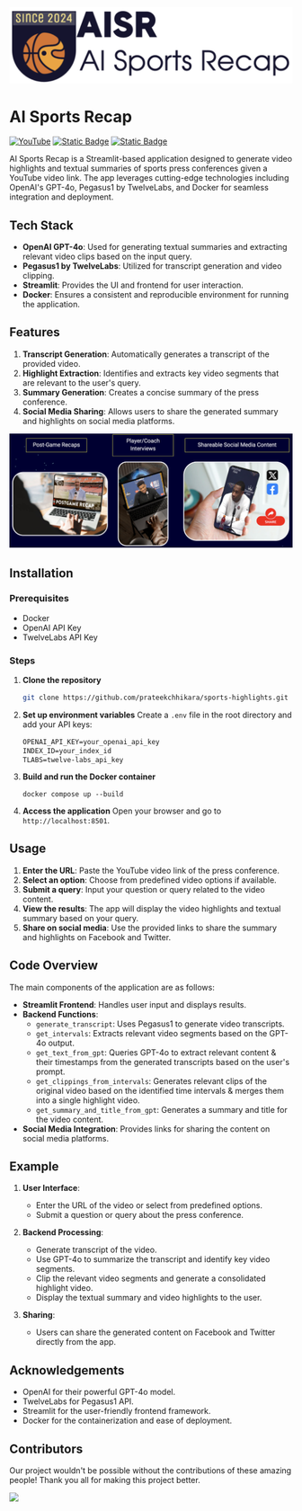 ![](images/logo.png)

# AI Sports Recap

[![YouTube](https://badges.aleen42.com/src/youtube.svg)](https://www.youtube.com/watch?v=eQq1tuUM8Kg&ab_channel=TanmayRode) [![Static Badge](https://img.shields.io/badge/Hackathon-arXiv-blue)](https://devpost.com/software/aisr-ai-sports-recap) [![Static Badge](https://img.shields.io/badge/Slides-arXiv-blue)](https://docs.google.com/presentation/d/1YEhu7m4gaHgPfpTJ9w4AgPQeHx0Mfa_bjN1Rn14zaEk/edit#slide=id.g2e457b686f3_1_229) 


AI Sports Recap is a Streamlit-based application designed to generate video highlights and textual summaries of sports press conferences given a YouTube video link. The app leverages cutting-edge technologies including OpenAI's GPT-4o, Pegasus1 by TwelveLabs, and Docker for seamless integration and deployment.

## Tech Stack

- **OpenAI GPT-4o**: Used for generating textual summaries and extracting relevant video clips based on the input query.
- **Pegasus1 by TwelveLabs**: Utilized for transcript generation and video clipping.
- **Streamlit**: Provides the UI and frontend for user interaction.
- **Docker**: Ensures a consistent and reproducible environment for running the application.

## Features

1. **Transcript Generation**: Automatically generates a transcript of the provided video.
2. **Highlight Extraction**: Identifies and extracts key video segments that are relevant to the user's query.
3. **Summary Generation**: Creates a concise summary of the press conference.
4. **Social Media Sharing**: Allows users to share the generated summary and highlights on social media platforms.

![](images/features.png)

## Installation

### Prerequisites

- Docker
- OpenAI API Key
- TwelveLabs API Key

### Steps

1. **Clone the repository**

   ```bash
   git clone https://github.com/prateekchhikara/sports-highlights.git
   ```

2. **Set up environment variables**
   Create a `.env` file in the root directory and add your API keys:

   ```env
   OPENAI_API_KEY=your_openai_api_key
   INDEX_ID=your_index_id
   TLABS=twelve-labs_api_key
   ```

3. **Build and run the Docker container**

    ```
    docker compose up --build
    ```

4. **Access the application**
   Open your browser and go to `http://localhost:8501`.

## Usage

1. **Enter the URL**: Paste the YouTube video link of the press conference.
2. **Select an option**: Choose from predefined video options if available.
3. **Submit a query**: Input your question or query related to the video content.
4. **View the results**: The app will display the video highlights and textual summary based on your query.
5. **Share on social media**: Use the provided links to share the summary and highlights on Facebook and Twitter.

## Code Overview

The main components of the application are as follows:

- **Streamlit Frontend**: Handles user input and displays results.
- **Backend Functions**:
  - `generate_transcript`: Uses Pegasus1 to generate video transcripts.
  - `get_intervals`: Extracts relevant video segments based on the GPT-4o output.
  - `get_text_from_gpt`: Queries GPT-4o to extract relevant content & their timestamps from the generated transcripts based on the user's prompt.
  - `get_clippings_from_intervals`: Generates relevant clips of the original video based on the identified time intervals & merges them into a single highlight video.
  - `get_summary_and_title_from_gpt`: Generates a summary and title for the video content.
- **Social Media Integration**: Provides links for sharing the content on social media platforms.

## Example

1. **User Interface**:

   - Enter the URL of the video or select from predefined options.
   - Submit a question or query about the press conference.

2. **Backend Processing**:

   - Generate transcript of the video.
   - Use GPT-4o to summarize the transcript and identify key video segments.
   - Clip the relevant video segments and generate a consolidated highlight video.
   - Display the textual summary and video highlights to the user.

3. **Sharing**:
   - Users can share the generated content on Facebook and Twitter directly from the app.


## Acknowledgements

- OpenAI for their powerful GPT-4o model.
- TwelveLabs for Pegasus1 API.
- Streamlit for the user-friendly frontend framework.
- Docker for the containerization and ease of deployment.


## Contributors

Our project wouldn't be possible without the contributions of these amazing people! Thank you all for making this project better.

<a href="https://github.com/prateekchhikara/sports-highlights/graphs/contributors">
  <img src="https://contrib.rocks/image?repo=prateekchhikara/sports-highlights" />
</a>
